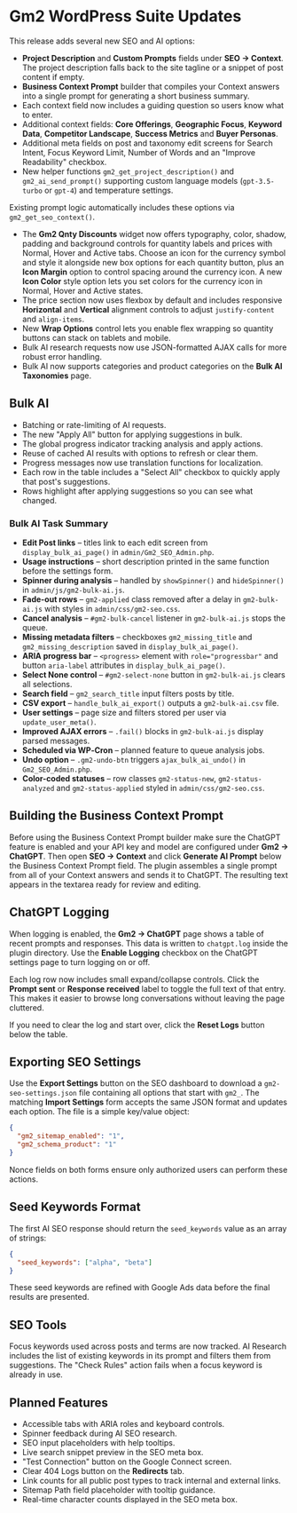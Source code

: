# Gm2 WordPress Suite Updates

This release adds several new SEO and AI options:

- **Project Description** and **Custom Prompts** fields under **SEO → Context**. The project description falls back to the site tagline or a snippet of post content if empty.
 - **Business Context Prompt** builder that compiles your Context answers into a single prompt for generating a short business summary.
- Each context field now includes a guiding question so users know what to enter.
- Additional context fields: **Core Offerings**, **Geographic Focus**, **Keyword Data**, **Competitor Landscape**, **Success Metrics** and **Buyer Personas**.
- Additional meta fields on post and taxonomy edit screens for Search Intent, Focus Keyword Limit, Number of Words and an "Improve Readability" checkbox.
- New helper functions `gm2_get_project_description()` and `gm2_ai_send_prompt()` supporting custom language models (`gpt-3.5-turbo` or `gpt-4`) and temperature settings.

Existing prompt logic automatically includes these options via `gm2_get_seo_context()`.

- The **Gm2 Qnty Discounts** widget now offers typography, color, shadow, padding and background controls for quantity labels and prices with Normal, Hover and Active tabs. Choose an icon for the currency symbol and style it alongside new box options for each quantity button, plus an **Icon Margin** option to control spacing around the currency icon. A new **Icon Color** style option lets you set colors for the currency icon in Normal, Hover and Active states.
- The price section now uses flexbox by default and includes responsive **Horizontal** and **Vertical** alignment controls to adjust `justify-content` and `align-items`.
- New **Wrap Options** control lets you enable flex wrapping so quantity buttons can stack on tablets and mobile.
- Bulk AI research requests now use JSON-formatted AJAX calls for more robust error handling.
- Bulk AI now supports categories and product categories on the **Bulk AI Taxonomies** page.

## Bulk AI

- Batching or rate-limiting of AI requests.
- The new "Apply All" button for applying suggestions in bulk.
- The global progress indicator tracking analysis and apply actions.
- Reuse of cached AI results with options to refresh or clear them.
- Progress messages now use translation functions for localization.
- Each row in the table includes a "Select All" checkbox to quickly apply that post's suggestions.
- Rows highlight after applying suggestions so you can see what changed.

### Bulk AI Task Summary

- **Edit Post links** – titles link to each edit screen from `display_bulk_ai_page()` in `admin/Gm2_SEO_Admin.php`.
- **Usage instructions** – short description printed in the same function before the settings form.
- **Spinner during analysis** – handled by `showSpinner()` and `hideSpinner()` in `admin/js/gm2-bulk-ai.js`.
- **Fade-out rows** – `gm2-applied` class removed after a delay in `gm2-bulk-ai.js` with styles in `admin/css/gm2-seo.css`.
- **Cancel analysis** – `#gm2-bulk-cancel` listener in `gm2-bulk-ai.js` stops the queue.
- **Missing metadata filters** – checkboxes `gm2_missing_title` and `gm2_missing_description` saved in `display_bulk_ai_page()`.
- **ARIA progress bar** – `<progress>` element with `role="progressbar"` and button `aria-label` attributes in `display_bulk_ai_page()`.
- **Select None control** – `#gm2-select-none` button in `gm2-bulk-ai.js` clears all selections.
- **Search field** – `gm2_search_title` input filters posts by title.
- **CSV export** – `handle_bulk_ai_export()` outputs a `gm2-bulk-ai.csv` file.
- **User settings** – page size and filters stored per user via `update_user_meta()`.
- **Improved AJAX errors** – `.fail()` blocks in `gm2-bulk-ai.js` display parsed messages.
- **Scheduled via WP‑Cron** – planned feature to queue analysis jobs.
- **Undo option** – `.gm2-undo-btn` triggers `ajax_bulk_ai_undo()` in `Gm2_SEO_Admin.php`.
- **Color-coded statuses** – row classes `gm2-status-new`, `gm2-status-analyzed` and `gm2-status-applied` styled in `admin/css/gm2-seo.css`.

## Building the Business Context Prompt

Before using the Business Context Prompt builder make sure the ChatGPT feature is enabled and your API key and model are configured under **Gm2 → ChatGPT**. Then open **SEO → Context** and click **Generate AI Prompt** below the Business Context Prompt field. The plugin assembles a single prompt from all of your Context answers and sends it to ChatGPT. The resulting text appears in the textarea ready for review and editing.

## ChatGPT Logging

When logging is enabled, the **Gm2 → ChatGPT** page shows a table of recent prompts and responses. This data is written to `chatgpt.log` inside the plugin directory. Use the **Enable Logging** checkbox on the ChatGPT settings page to turn logging on or off.

Each log row now includes small expand/collapse controls. Click the **Prompt sent** or **Response received** label to toggle the full text of that entry. This makes it easier to browse long conversations without leaving the page cluttered.

If you need to clear the log and start over, click the **Reset Logs** button below the table.

## Exporting SEO Settings

Use the **Export Settings** button on the SEO dashboard to download a `gm2-seo-settings.json` file containing all options that start with `gm2_`. The matching **Import Settings** form accepts the same JSON format and updates each option. The file is a simple key/value object:

```json
{
  "gm2_sitemap_enabled": "1",
  "gm2_schema_product": "1"
}
```

Nonce fields on both forms ensure only authorized users can perform these actions.

## Seed Keywords Format

The first AI SEO response should return the `seed_keywords` value as an array of strings:

```json
{
  "seed_keywords": ["alpha", "beta"]
}
```

These seed keywords are refined with Google Ads data before the final results are presented.

## SEO Tools

Focus keywords used across posts and terms are now tracked. AI Research includes
the list of existing keywords in its prompt and filters them from suggestions.
The "Check Rules" action fails when a focus keyword is already in use.

## Planned Features

- Accessible tabs with ARIA roles and keyboard controls.
- Spinner feedback during AI SEO research.
- SEO input placeholders with help tooltips.
- Live search snippet preview in the SEO meta box.
- "Test Connection" button on the Google Connect screen.
- Clear 404 Logs button on the **Redirects** tab.
- Link counts for all public post types to track internal and external links.
- Sitemap Path field placeholder with tooltip guidance.
- Real-time character counts displayed in the SEO meta box.
